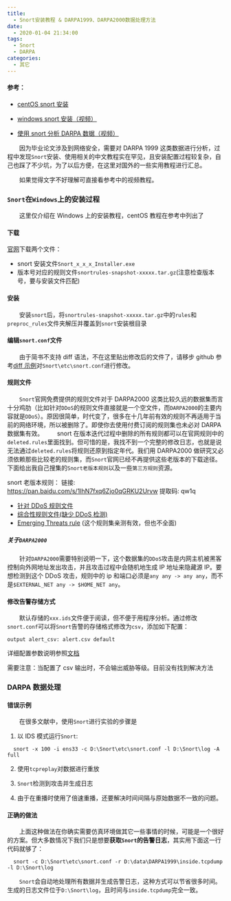 ```yaml
---
title:
  - Snort安装教程 & DARPA1999、DARPA2000数据处理方法
date:
  - 2020-01-04 21:34:00
tags:
  - Snort
  - DARPA
categories:
  - 其它
---
```


#### 参考：

- [centOS snort 安装](https://upcloud.com/community/tutorials/installing-snort-on-centos/)

- [windows snort 安装（视频）](https://www.youtube.com/watch?v=RwWM0srLSg0)

- [使用 snort 分析 DARPA 数据（视频）](https://www.youtube.com/watch?v=OA4hSFxyXXU)

&emsp;&emsp;因为毕业论文涉及到网络安全，需要对 DARPA 1999 这类数据进行分析，过程中发现`Snort`安装、使用相关的中文教程实在罕见，且安装配置过程较复杂，自己也踩了不少坑，为了以后方便，在这里对国外的一些实用教程进行汇总。

&emsp;&emsp;如果觉得文字不好理解可直接看参考中的视频教程。

### `Snort`在`Windows`上的安装过程

&emsp;&emsp;这里仅介绍在 Windows 上的安装教程，centOS 教程在参考中列出了

#### 下载

[官网](https://www.snort.org/#get-started)下载两个文件：

- snort 安装文件`Snort_x_x_x_Installer.exe`
- 版本号对应的规则文件`snortrules-snapshot-xxxxx.tar.gz`(注意检查版本号，要与安装文件匹配)

#### 安装

&emsp;&emsp;安装`snort`后，将`snortrules-snapshot-xxxxx.tar.gz`中的`rules`和`preproc_rules`文件夹解压并覆盖到`snort`安装根目录

#### 编辑`snort.conf`文件

&emsp;&emsp;由于简书不支持 diff 语法，不在这里贴出修改后的文件了，请移步 github 参考[diff 示例](https://github.com/zkytech/documents/issues/1)对`Snort\etc\snort.conf`进行修改。

#### 规则文件

&emsp;&emsp;`Snort`官网免费提供的规则文件对于 DARPA2000 这类比较久远的数据集而言十分鸡肋（比如针对`DDoS`的规则文件直接就是一个空文件，而`DARPA2000`的主要内容就是`DDoS`）。原因很简单，时代变了，很多在十几年前有效的规则不再适用于当前的网络环境，所以被删除了。即使你去使用付费订阅的规则集也未必对 DARPA 数据集有效。
&emsp;&emsp;snort 在版本迭代过程中删除的所有规则都可以在官网规则中的`deleted.rules`里面找到。但可惜的是，我找不到一个完整的修改日志，也就是说无法通过`deleted.rules`将规则还原到指定年代。我们用 DARPA2000 做研究又必须依赖那些比较老的规则集，而`Snort`官网已经不再提供这些老版本的下载途径。下面给出我自己搜集的`Snort老版本规则`以及一些`第三方规则`资源。

snort 老版本规则：
链接: https://pan.baidu.com/s/1IhN7fxq6Zjo0qGRKU2Urvw 提取码: qw1q

- [针对 DDoS 规则文件](https://github.com/RajkumarShah/Snort-for-DDoS-)
- [综合性规则文件(缺少 DDoS 检测)](https://github.com/codecat007/snort-rules)
- [Emerging Threats rule](https://rules.emergingthreats.net/open/snort-2.9.0/) (这个规则集亲测有效，但也不全面)

##### 关于`DARPA2000`

&emsp;&emsp;针对`DARPA2000`需要特别说明一下，这个数据集的`DDoS`攻击是内网主机被黑客控制向外网地址发出攻击，并且攻击过程中会随机地生成 IP 地址来隐藏源 IP。要想检测到这个 DDoS 攻击，规则中的 ip 和端口必须是`any any -> any any`，而不是`$EXTERNAL_NET any -> $HOME_NET any`。

#### 修改告警存储方式

&emsp;&emsp;默认存储的`xxx.ids`文件便于阅读，但不便于用程序分析。通过修改`snort.conf`可以将`Snort`告警的存储格式修改为`csv`，添加如下配置：

```
output alert_csv: alert.csv default
```

详细配置参数说明参照[文档](http://manual-snort-org.s3-website-us-east-1.amazonaws.com/node21.html)

需要注意：当配置了 csv 输出时，不会输出威胁等级。目前没有找到解决方法

### DARPA 数据处理

#### 错误示例

&emsp;&emsp;在很多文献中，使用`Snort`进行实验的步骤是

1. 以 IDS 模式运行`Snort`:

```
  snort -x 100 -i ens33 -c D:\Snort\etc\snort.conf -l D:\Snort\log -A full
```

2. 使用`tcpreplay`对数据进行重放

3. `Snort`检测到攻击并生成日志

4. 由于在重播时使用了倍速重播，还要解决时间间隔与原始数据不一致的问题。

#### 正确的做法

&emsp;&emsp;上面这种做法在你确实需要仿真环境做其它一些事情的时候，可能是一个很好的方案。但大多数情况下我们只是想要**获取`Snort`的告警日志**，其实用下面这一行代码就够了：

```
  snort -c D:\Snort\etc\snort.conf -r D:\data\DARPA1999\inside.tcpdump -l D:\Snort\log
```

&emsp;&emsp;`Snort`会自动地处理所有数据并生成告警日志，这种方式可以节省很多时间。生成的日志文件位于`D:\Snort\log`，且时间与`inside.tcpdump`完全一致。
